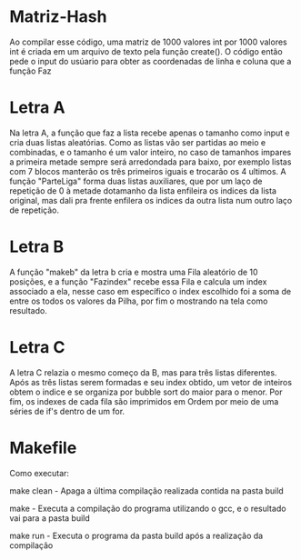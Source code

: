 # Matriz-Hash
Ao compilar esse código, uma matriz de 1000 valores int por 1000 valores int é criada em um arquivo de texto pela função create(). O código então pede o input do usúario para obter as coordenadas de linha e coluna que a função Faz 

# Letra A
Na letra A, a função que faz a lista recebe apenas o tamanho como input e cria duas listas aleatórias. Como as listas vão ser partidas ao meio e combinadas, e o tamanho é um valor inteiro, no caso de tamanhos impares a primeira metade sempre será arredondada para baixo, por exemplo listas com 7 blocos manterão os três primeiros iguais e trocarão os 4 ultimos. A função "ParteLiga" forma duas listas auxiliares, que por um laço de repetição de 0 à metade dotamanho da lista enfileira os indices da lista original, mas dali pra frente enfilera os indices da outra lista num outro laço de repetição.

# Letra B
A função "makeb" da letra b cria e mostra uma Fila aleatório de 10 posições, e a função "Fazindex" recebe essa Fila e calcula um index associado a ela, nesse caso em específico o index escolhido foi a soma de entre os todos os valores da Pilha, por fim o mostrando na tela como resultado.

# Letra C
A letra C relazia o mesmo começo da B, mas para três listas diferentes. Após as três listas serem formadas e seu index obtido, um vetor de inteiros obtem o indice e se organiza por bubble sort do maior para o menor. Por fim, os indexes de cada fila são imprimidos em Ordem por meio de uma séries de if's dentro de um for.

# Makefile

Como executar:

  make clean - Apaga a última compilação realizada contida na pasta build
  
  make - Executa a compilação do programa utilizando o gcc, e o resultado vai para a pasta build
  
  make run - Executa o programa da pasta build após a realização da compilação
